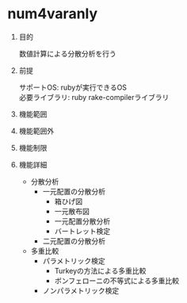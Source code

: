 num4varanly
===========
1. 目的

    数値計算による分散分析を行う

1. 前提

   サポートOS: rubyが実行できるOS  
   必要ライブラリ:  ruby rake-compilerライブラリ  

1. 機能範囲

1. 機能範囲外

1. 機能制限

1. 機能詳細
   * 分散分析
     * 一元配置の分散分析
       - 箱ひげ図
       - 一元散布図
       - 一元配置分散分析
       - バートレット検定
     * 二元配置の分散分析
   * 多重比較
     - パラメトリック検定
       - Turkeyの方法による多重比較
       - ボンフェローニの不等式による多重比較
     - ノンパラメトリック検定



